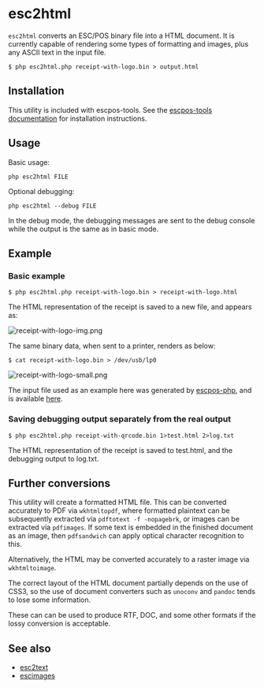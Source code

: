 # esc2html

`esc2html` converts an ESC/POS binary file into a HTML document. It is currently capable of rendering some types of
formatting and images, plus any ASCII text in the input file.

```
$ php esc2html.php receipt-with-logo.bin > output.html
```

## Installation

This utility is included with escpos-tools. See the
[escpos-tools documentation](https://github.com/receipt-print-hq/escpos-tools) for installation instructions.

## Usage

Basic usage:
```
php esc2html FILE
```

Optional debugging:
```
php esc2html --debug FILE
```
In the debug mode, the debugging messages are sent to the debug console while the output is the same as in basic mode.


## Example

### Basic example
```
$ php esc2html.php receipt-with-logo.bin > receipt-with-logo.html
```

The HTML representation of the receipt is saved to a new file, and appears as:

![receipt-with-logo-img.png](https://raw.githubusercontent.com/receipt-print-hq/escpos-tools/master/doc/receipt-with-logo-html.png)

The same binary data, when sent to a printer, renders as below:

```
$ cat receipt-with-logo.bin > /dev/usb/lp0
```

![receipt-with-logo-small.png](https://raw.githubusercontent.com/receipt-print-hq/escpos-tools/master/doc/receipt-with-logo-small.png)

The input file used as an example here was generated by [escpos-php](https://github.com/mike42/escpos-php), and is available [here](https://raw.githubusercontent.com/receipt-print-hq/escpos-tools/master/receipt-with-logo.bin).

### Saving debugging output separately from the real output

```
$ php esc2html.php receipt-with-qrcode.bin 1>test.html 2>log.txt
```

The HTML representation of the receipt is saved to test.html, and the debugging output to log.txt.


## Further conversions

This utility will create a formatted HTML file. This can be converted accurately to PDF
via `wkhtmltopdf`, where formatted plaintext can be subsequently extracted via
`pdftotext -f -nopagebrk`, or images can be extracted via `pdfimages`. If some text
is embedded in the finished document as an image, then `pdfsandwich` can apply optical
character recognition to this.

Alternatively, the HTML may be converted accurately to a raster image via `wkhtmltoimage`.

The correct layout of the HTML document partially depends on the use of CSS3, so the
use of document converters such as `unoconv` and `pandoc` tends to lose some information.

These can can be used to produce RTF, DOC, and some other formats if the lossy conversion
is acceptable.

## See also

- [esc2text](esc2text.md)
- [escimages](escimages.md)
